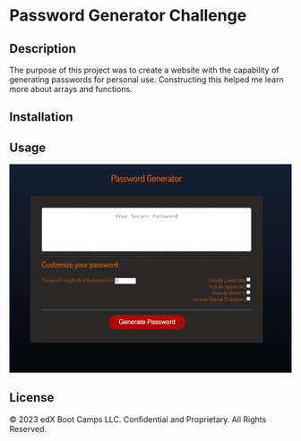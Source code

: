 # Password Generator Challenge

## Description

The purpose of this project was to create a website with the capability of generating passwords for personal use.
Constructing this helped me learn more about arrays and functions.

## Installation



## Usage

![Application Screenshot](assets/images/screenshot.png)

## License

© 2023 edX Boot Camps LLC. Confidential and Proprietary. All Rights Reserved.